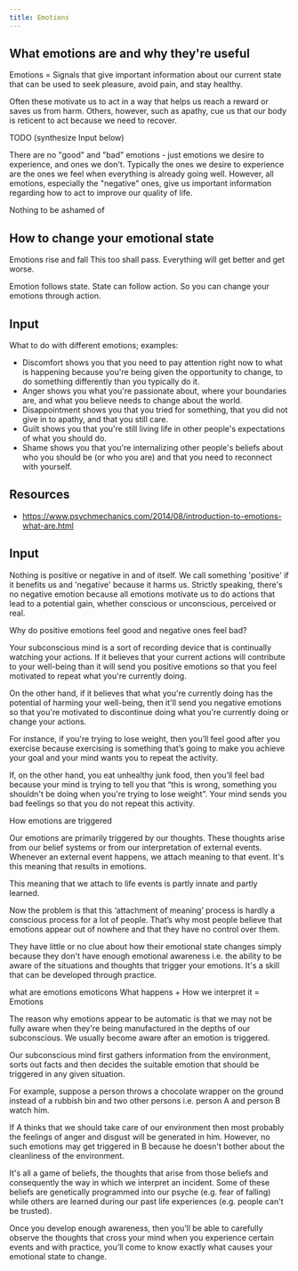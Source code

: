 ```yaml
---
title: Emotions
---
```


## What emotions are and why they're useful
Emotions = Signals that give important information about our current state that can be used to seek pleasure, avoid pain, and stay healthy.

Often these motivate us to act in a way that helps us reach a reward or saves us from harm. Others, however, such as apathy, cue us that our body is reticent to act because we need to recover.





TODO (synthesize Input below)

There are no "good" and "bad" emotions - just emotions we desire to experience, and ones we don't. Typically the ones we desire to experience are the ones we feel when everything is already going well. However, all emotions, especially the "negative" ones, give us important information regarding how to act to improve our quality of life.

Nothing to be ashamed of

## How to change your emotional state

Emotions rise and fall
This too shall pass. Everything will get better and get worse.

Emotion follows state. State can follow action. So you can change your emotions through action.



## Input
What to do with different emotions; examples:
- Discomfort shows you that you need to pay attention right now to what is happening because you're being given the opportunity to change, to do something differently than you typically do it.
- Anger shows you what you're passionate about, where your boundaries are, and what you believe needs to change about the world.
- Disappointment shows you that you tried for something, that you did not give in to apathy, and that you still care.
- Guilt shows you that you're still living life in other people's expectations of what you should do.
- Shame shows you that you're internalizing other people's beliefs about who you should be (or who you are) and that you need to reconnect with yourself.

## Resources
- https://www.psychmechanics.com/2014/08/introduction-to-emotions-what-are.html

## Input

Nothing is positive or negative in and of itself. We call something 'positive' if it benefits us and 'negative' because it harms us. Strictly speaking, there's no negative emotion because all emotions motivate us to do actions that lead to a potential gain, whether conscious or unconscious, perceived or real.



Why do positive emotions feel good and negative ones feel bad?

Your subconscious mind is a sort of recording device that is continually watching your actions. If it believes that your current actions will contribute to your well-being than it will send you positive emotions so that you feel motivated to repeat what you're currently doing.

On the other hand, if it believes that what you're currently doing has the potential of harming your well-being, then it'll send you negative emotions so that you're motivated to discontinue doing what you're currently doing or change your actions.

For instance, if you're trying to lose weight, then you’ll feel good after you exercise because exercising is something that’s going to make you achieve your goal and your mind wants you to repeat the activity.

If, on the other hand, you eat unhealthy junk food, then you’ll feel bad because your mind is trying to tell you that “this is wrong, something you shouldn't be doing when you're trying to lose weight”. Your mind sends you bad feelings so that you do not repeat this activity.




How emotions are triggered

Our emotions are primarily triggered by our thoughts. These thoughts arise from our belief systems or from our interpretation of external events. Whenever an external event happens, we attach meaning to that event. It's this meaning that results in emotions.

This meaning that we attach to life events is partly innate and partly learned.

Now the problem is that this ‘attachment of meaning’ process is hardly a conscious process for a lot of people. That’s why most people believe that emotions appear out of nowhere and that they have no control over them.

They have little or no clue about how their emotional state changes simply because they don't have enough emotional awareness i.e. the ability to be aware of the situations and thoughts that trigger your emotions. It's a skill that can be developed through practice.

what are emotions emoticons
What happens + How we interpret it = Emotions

The reason why emotions appear to be automatic is that we may not be fully aware when they're being manufactured in the depths of our subconscious. We usually become aware after an emotion is triggered.

Our subconscious mind first gathers information from the environment, sorts out facts and then decides the suitable emotion that should be triggered in any given situation.

For example, suppose a person throws a chocolate wrapper on the ground instead of a rubbish bin and two other persons i.e. person A and person B watch him.

If A thinks that we should take care of our environment then most probably the feelings of anger and disgust will be generated in him. However, no such emotions may get triggered in B because he doesn't bother about the cleanliness of the environment.

It's all a game of beliefs, the thoughts that arise from those beliefs and consequently the way in which we interpret an incident. Some of these beliefs are genetically programmed into our psyche (e.g. fear of falling) while others are learned during our past life experiences (e.g. people can't be trusted).

Once you develop enough awareness, then you’ll be able to carefully observe the thoughts that cross your mind when you experience certain events and with practice, you’ll come to know exactly what causes your emotional state to change.
